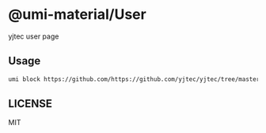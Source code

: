 # @umi-material/User

yjtec user page

## Usage

```sh
umi block https://github.com/https://github.com/yjtec/yjtec/tree/master/umi-block/tree/master/User
```

## LICENSE

MIT
